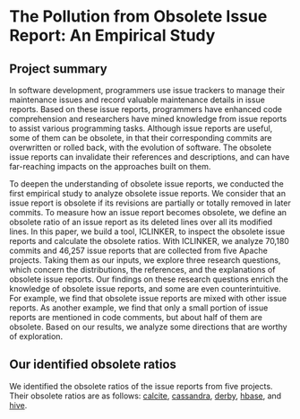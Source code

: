 # The Pollution from Obsolete Issue Report: An Empirical Study

## Project summary

In software development, programmers use issue trackers to manage their maintenance issues and record valuable maintenance details in issue reports. Based on these issue reports, programmers have enhanced code comprehension and researchers have mined knowledge from issue reports to assist various programming tasks. Although issue reports are useful, some of them can be obsolete, in that their corresponding commits are overwritten or rolled back, with the evolution of software. The obsolete issue reports can invalidate their references and descriptions, and can have far-reaching impacts on the approaches built on them.

To deepen the understanding of obsolete issue reports, we conducted the first empirical study to analyze obsolete issue reports. We consider that an issue report is obsolete if its revisions are partially or totally removed in later commits. To measure how an issue report becomes obsolete, we define an obsolete ratio of an issue report as its deleted lines over all its modified lines. In this paper, we build a tool, ICLINKER, to inspect the obsolete issue reports and calculate the obsolete ratios. With ICLINKER, we analyze 70,180 commits and 46,257 issue reports that are collected from five Apache projects. Taking them as our inputs, we explore three research questions, which concern the distributions, the references, and the explanations of obsolete issue reports. Our findings on these research questions enrich the knowledge of obsolete issue reports, and some are even counterintuitive. For example, we find that obsolete issue reports are mixed with other issue reports. As another example, we find that only a small portion of issue reports are mentioned in code comments, but about half of them are obsolete. Based on our results, we analyze some directions that are worthy of exploration.

## Our identified obsolete ratios

We identified the obsolete ratios of the issue reports from five projects. Their obsolete ratios are as follows: 
[calcite](https://github.com/gongsiyi/Obselete_IssueReports/blob/main/calcite.txt), [cassandra](https://github.com/gongsiyi/Obselete_IssueReports/blob/main/cassandra.txt), [derby](https://github.com/gongsiyi/Obselete_IssueReports/blob/main/derby.txt), [hbase](https://github.com/gongsiyi/Obselete_IssueReports/blob/main/hbase.txt), and [hive](https://github.com/gongsiyi/Obselete_IssueReports/blob/main/hive.txt).

